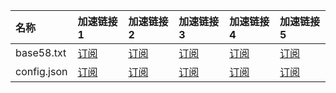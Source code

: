 | 名称 | 加速链接1 | 加速链接2 | 加速链接3 | 加速链接4 | 加速链接5 |
| :-- | :-- | :-- | :-- | :-- | :-- |
| base58.txt | [订阅](http://hk-proxy.gitwarp.com/https://raw.githubusercontent.com/999771/tv-sub/refs/heads/main/sub-base58.txt) | [订阅](https://raw.gitmirror.com/999771/tv-sub/refs/heads/main/sub-base58.txt) | [订阅](https://xget.xi-xu.me/gh/999771/tv-sub/raw/refs/heads/main/sub-base58.txt) | [订阅](https://gh-proxy.com/https://raw.githubusercontent.com/999771/tv-sub/refs/heads/main/sub-base58.txt) | [订阅](https://fastgit.cc/https://raw.githubusercontent.com/999771/tv-sub/refs/heads/main/sub-base58.txt) |
| config.json | [订阅](http://hk-proxy.gitwarp.com/https://raw.githubusercontent.com/999771/tv-sub/refs/heads/main/sub-config.json) | [订阅](https://raw.gitmirror.com/999771/tv-sub/refs/heads/main/sub-config.json) | [订阅](https://xget.xi-xu.me/gh/999771/tv-sub/raw/refs/heads/main/sub-config.json) | [订阅](https://gh-proxy.com/https://raw.githubusercontent.com/999771/tv-sub/refs/heads/main/sub-config.json) | [订阅](https://fastgit.cc/https://raw.githubusercontent.com/999771/tv-sub/refs/heads/main/sub-config.json) |

